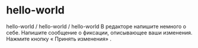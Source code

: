 # hello-world
hello-world / hello-world / hello-world
В редакторе напишите немного о себе.
Напишите сообщение о фиксации, описывающее ваши изменения.
Нажмите кнопку « Принять изменения» .

